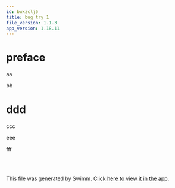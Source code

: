 ```yaml
---
id: bwxzclj5
title: bug try 1
file_version: 1.1.3
app_version: 1.18.11
---
```


<!-- Intro - Do not remove this comment -->
# preface

aa

bb

# ddd

ccc

eee

fff

<br/>

<br/>

This file was generated by Swimm. [Click here to view it in the app](http://localhost:5000/repos/Z2l0aHViJTNBJTNBdDElM0ElM0FlcmFuLXN3aW1t/playlists/bwxzclj5).
